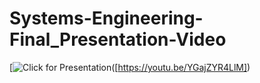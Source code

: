 # Systems-Engineering-Final_Presentation-Video 

[![Click for Presentation]([https://youtu.be/YGajZYR4LlM/0.jpg])([https://youtu.be/YGajZYR4LlM])
